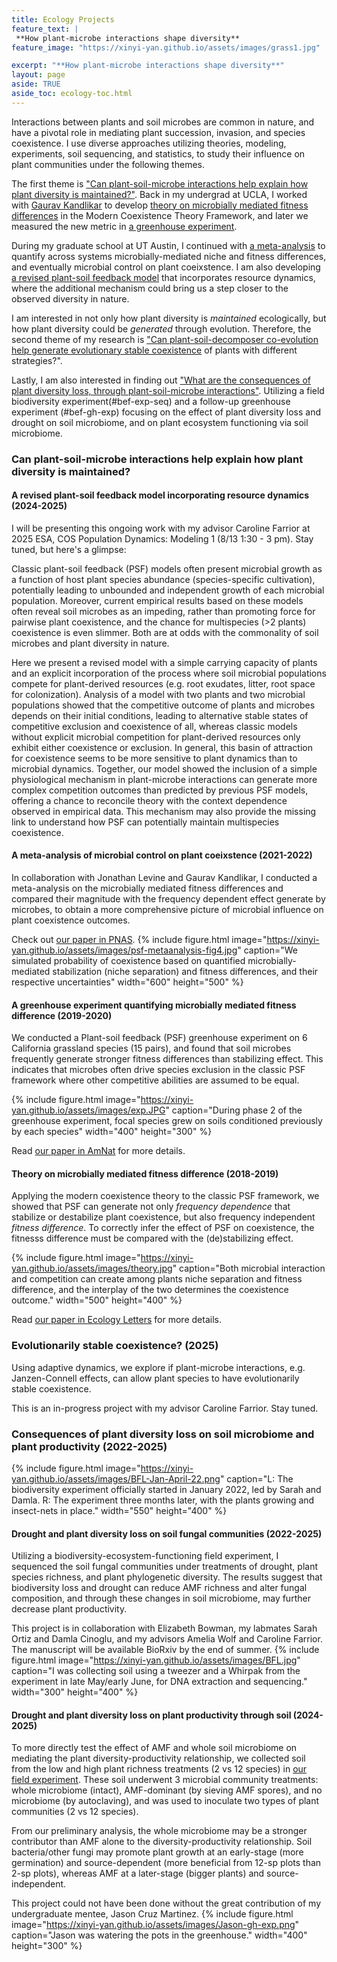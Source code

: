 ```yaml
---
title: Ecology Projects
feature_text: |
 **How plant-microbe interactions shape diversity**
feature_image: "https://xinyi-yan.github.io/assets/images/grass1.jpg"

excerpt: "**How plant-microbe interactions shape diversity**"
layout: page
aside: TRUE
aside_toc: ecology-toc.html     
---
```


Interactions between plants and soil microbes are common in nature, and have a pivotal role in mediating plant succession, invasion, and species coexistence. I use diverse approaches utilizing theories, modeling, experiments, soil sequencing, and statistics, to study their influence on plant communities under the following themes.

The first theme is ["Can plant-soil-microbe interactions help explain how plant diversity is maintained?"](#psf). Back in my undergrad at UCLA, I worked with [Gaurav Kandlikar](https://gauravsk.gitlab.io/) to develop [theory on microbially mediated fitness differences](#psf-theory) in the Modern Coexistence Theory Framework, and later we measured the new metric in [a greenhouse experiment](#psf-experiment). 

During my graduate school at UT Austin, I continued with [a meta-analysis](#psf-metaanalysis) to quantify across systems microbially-mediated niche and fitness differences, and eventually microbial control on plant coeixstence. I am also developing [a revised plant-soil feedback model](#psf-model) that incorporates resource dynamics, where the additional mechanism could bring us a step closer to the observed diversity in nature.

I am interested in not only how plant diversity is *maintained* ecologically, but how plant diversity could be *generated* through evolution. Therefore, the second theme of my research is ["Can plant-soil-decomposer co-evolution help generate evolutionary stable coexistence](#evo-coexistence) of plants with different strategies?". 

Lastly, I am also interested in finding out ["What are the consequences of plant diversity loss, through plant-soil-microbe interactions"](#bef). Utilizing a field biodiversity experiment(#bef-exp-seq) and a follow-up greenhouse experiment (#bef-gh-exp) focusing on the effect of plant diversity loss and drought on soil microbiome, and on plant ecosystem functioning via soil microbiome.

### Can plant-soil-microbe interactions help explain how plant diversity is maintained? <a name="psf"></a>
#### A revised plant-soil feedback model incorporating resource dynamics (2024-2025) <a name="psf-model"></a>
I will be presenting this ongoing work with my advisor Caroline Farrior at 2025 ESA, COS Population Dynamics: Modeling 1 (8/13 1:30 - 3 pm). Stay tuned, but here's a glimpse:
  
Classic plant-soil feedback (PSF) models often present microbial growth as a function of host plant species abundance (species-specific cultivation), potentially leading to unbounded and independent growth of each microbial population. Moreover, current empirical results based on these models often reveal soil microbes as an impeding, rather than promoting force for pairwise plant coexistence, and the chance for multispecies (>2 plants) coexistence is even slimmer. Both are at odds with the commonality of soil microbes and plant diversity in nature. 

Here we present a revised model with a simple carrying capacity of plants and an explicit incorporation of the process where soil microbial populations compete for plant-derived resources (e.g. root exudates, litter, root space for colonization). Analysis of a model with two plants and two microbial populations showed that the competitive outcome of plants and microbes depends on their initial conditions, leading to alternative stable states of competitive exclusion and coexistence of all, whereas classic models without explicit microbial competition for plant-derived resources only exhibit either coexistence or exclusion. In general, this basin of attraction for coexistence seems to be more sensitive to plant dynamics than to microbial dynamics. Together, our model showed the inclusion of a simple physiological mechanism in plant-microbe interactions can generate more complex competition outcomes than predicted by previous PSF models, offering a chance to reconcile theory with the context dependence observed in empirical data. This mechanism may also provide the missing link to understand how PSF can potentially maintain multispecies coexistence.   

#### A meta-analysis of microbial control on plant coeixstence (2021-2022) <a name="psf-metaanalysis"></a>
In collaboration with Jonathan Levine and Gaurav Kandlikar, I conducted a meta-analysis on the microbially mediated fitness differences and compared their magnitude with the frequency dependent effect generate by microbes, to obtain a more comprehensive picture of microbial influence on plant coexistence outcomes.

Check out [our paper in PNAS](https://doi.org/10.1073/pnas.2122088119).
{% include figure.html image="https://xinyi-yan.github.io/assets/images/psf-metaanalysis-fig4.jpg" caption="We simulated probability of coexistence based on quantified microbially-mediated stabilization (niche separation) and fitness differences, and their respective uncertainties" width="600" height="500" %}

#### A greenhouse experiment quantifying microbially mediated fitness difference (2019-2020)<a name="psf-experiment"></a>
We conducted a Plant-soil feedback (PSF) greenhouse experiment on 6 California grassland species (15 pairs), and found that soil microbes frequently generate stronger fitness differences than stabilizing effect. This indicates that microbes often drive species exclusion in the classic PSF framework where other competitive abilities are assumed to be equal.

{% include figure.html image="https://xinyi-yan.github.io/assets/images/exp.JPG" caption="During phase 2 of the greenhouse experiment, focal species grew on soils conditioned previously by each species" width="400" height="300" %}

Read [our paper in AmNat](https://www.journals.uchicago.edu/doi/abs/10.1086/711662?journalCode=an) for more details.

#### Theory on microbially mediated fitness difference (2018-2019) <a name="psf-theory"></a>
Applying the modern coexistence theory to the classic PSF framework, we showed that PSF can generate not only _frequency dependence_ that stabilize or destabilize plant coexistence, but also frequency independent _fitness difference_. To correctly infer the effect of PSF on coexistence, the fitnesss difference must be compared with the (de)stabilizing effect.

{% include figure.html image="https://xinyi-yan.github.io/assets/images/theory.jpg" caption="Both microbial interaction and competition can create among plants niche separation and fitness difference, and the interplay of the two determines the coexistence outcome." width="500" height="400" %}

Read [our paper in Ecology Letters](https://onlinelibrary.wiley.com/doi/abs/10.1111/ele.13280) for more details.

### Evolutionarily stable coexistence? (2025) <a name="evo-coexistence"></a>
Using adaptive dynamics, we explore if plant-microbe interactions, e.g. Janzen-Connell effects, can allow plant species to have evolutionarily stable coexistence.

This is an in-progress project with my advisor Caroline Farrior. Stay tuned.

### Consequences of plant diversity loss on soil microbiome and plant productivity (2022-2025) <a name="bef"></a> 
{% include figure.html image="https://xinyi-yan.github.io/assets/images/BFL-Jan-April-22.png" caption="L: The biodiversity experiment officially started in January 2022, led by Sarah and Damla. R: The experiment three months later, with the plants growing and insect-nets in place." width="550" height="400" %}
#### Drought and plant diversity loss on soil fungal communities (2022-2025) <a name="bef-exp-seq"></a>
Utilizing a biodiversity-ecosystem-functioning field experiment, I sequenced the soil fungal communities under treatments of drought, plant species richness, and plant phylogenetic diversity. The results suggest that biodiversity loss and drought can reduce AMF richness and alter fungal composition, and through these changes in soil microbiome, may further decrease plant productivity. 

This project is in collaboration with Elizabeth Bowman, my labmates Sarah Ortiz and Damla Cinoglu, and my advisors Amelia Wolf and Caroline Farrior. The manuscript will be available BioRxiv by the end of summer.
{% include figure.html image="https://xinyi-yan.github.io/assets/images/BFL.jpg" caption="I was collecting soil using a tweezer and a Whirpak from the experiment in late May/early June, for DNA extraction and sequencing." width="300" height="400" %}

#### Drought and plant diversity loss on plant productivity through soil (2024-2025) <a name="bef-gh-exp"></a>
To more directly test the effect of AMF and whole soil microbiome on mediating the plant diversity-productivity relationship, we collected soil from the low and high plant richness treatments (2 vs 12 species) in [our field experiment](#bef-exp-seq"). These soil underwent 3 microbial community treatments: whole microbiome (intact), AMF-dominant (by sieving AMF spores), and no microbiome (by autoclaving), and was used to inoculate two types of plant communities (2 vs 12 species). 

From our preliminary analysis, the whole microbiome may be a stronger contributor than AMF alone to the diversity-productivity relationship. Soil bacteria/other fungi may promote plant growth at an early-stage (more germination) and source-dependent (more beneficial from 12-sp plots than 2-sp plots), whereas AMF at a later-stage (bigger plants) and source-independent. 

This project could not have been done without the great contribution of my undergraduate mentee, Jason Cruz Martinez. 
{% include figure.html image="https://xinyi-yan.github.io/assets/images/Jason-gh-exp.png" caption="Jason was watering the pots in the greenhouse." width="400" height="300" %}
